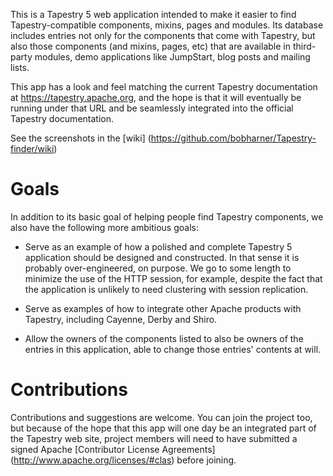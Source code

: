 
This is a Tapestry 5 web application intended to make it easier to find
Tapestry-compatible components, mixins, pages and modules. Its database
includes entries not only for the components that come with Tapestry, but
also those components (and mixins, pages, etc) that are available in
third-party modules, demo applications like JumpStart, blog posts and
mailing lists.

This app has a look and feel matching the current Tapestry documentation
at https://tapestry.apache.org, and the hope is that it will eventually
be running under that URL and be seamlessly integrated into the official
Tapestry documentation.

See the screenshots in the [wiki] (https://github.com/bobharner/Tapestry-finder/wiki)

Goals
=====

In addition to its basic goal of helping people find Tapestry components,
we also have the following more ambitious goals:

* Serve as an example of how a polished and complete Tapestry 5 application
should be designed and constructed. In that sense it is probably
over-engineered, on purpose. We go to some length to minimize the use of the
HTTP session, for example, despite the fact that the application is unlikely to
need clustering with session replication.

* Serve as examples of how to integrate other Apache products with Tapestry,
including Cayenne, Derby and Shiro.

* Allow the owners of the components listed to also be owners of the entries
in this application, able to change those entries' contents at will. 

Contributions
=============

Contributions and suggestions are welcome. You can join the project too, but
because of the hope that this app will one day be an integrated part of the
Tapestry web site, project members will need to have submitted a signed Apache
[Contributor License Agreements] (http://www.apache.org/licenses/#clas) before
joining.
